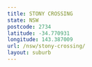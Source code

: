 ```yaml
---
title: STONY CROSSING
state: NSW
postcode: 2734
latitude: -34.770931
longitude: 143.387009
url: /nsw/stony-crossing/
layout: suburb
---
```

